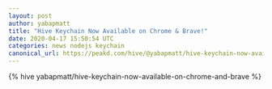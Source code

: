 ```yaml
---
layout: post
author: yabapmatt
title: "Hive Keychain Now Available on Chrome & Brave!"
date: 2020-04-17 15:50:54 UTC
categories: news nodejs keychain
canonical_url: https://peakd.com/hive/@yabapmatt/hive-keychain-now-available-on-chrome-and-brave
---
```

{% hive yabapmatt/hive-keychain-now-available-on-chrome-and-brave %}

